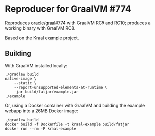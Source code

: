 # Reproducer for GraalVM #774 #

Reproduces [oracle/graal#774](https://github.com/oracle/graal/issues/774) with GraalVM RC9 and RC10; produces a working binary with GraalVM RC8.

Based on the Kraal example project.

## Building ##

With GraalVM installed locally:

    ./gradlew build
    native-image \
        --static \
        --report-unsupported-elements-at-runtime \
        -jar build/fatjar/example.jar
    ./example

Or, using a Docker container with GraalVM and building the example webapp into a 26MB Docker image:

    ./gradlew build
    docker build -f Dockerfile -t kraal-example build/fatjar
    docker run --rm -P kraal-example
